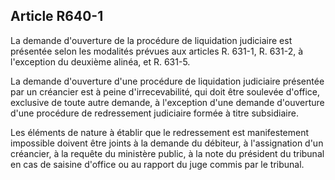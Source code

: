 Article R640-1
----
La demande d'ouverture de la procédure de liquidation judiciaire est présentée
selon les modalités prévues aux articles R. 631-1, R. 631-2, à l'exception du
deuxième alinéa, et R. 631-5.

La demande d'ouverture d'une procédure de liquidation judiciaire présentée par
un créancier est à peine d'irrecevabilité, qui doit être soulevée d'office,
exclusive de toute autre demande, à l'exception d'une demande d'ouverture d'une
procédure de redressement judiciaire formée à titre subsidiaire.

Les éléments de nature à établir que le redressement est manifestement
impossible doivent être joints à la demande du débiteur, à l'assignation d'un
créancier, à la requête du ministère public, à la note du président du tribunal
en cas de saisine d'office ou au rapport du juge commis par le tribunal.
